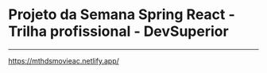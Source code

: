 # Projeto da Semana Spring React - Trilha profissional - DevSuperior

---
https://mthdsmovieac.netlify.app/
